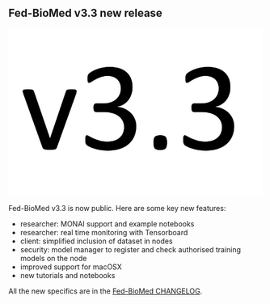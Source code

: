 ## Fed-BioMed v3.3 new release


![v3.3](../assets/img/v3.3.jpg#img-centered-sm)

Fed-BioMed v3.3 is now public. Here are some key new features:

- researcher: MONAI support and example notebooks
- researcher: real time monitoring with Tensorboard
- client: simplified inclusion of dataset in nodes
- security: model manager to register and check authorised training models on the node
- improved support for macOSX 
- new tutorials and notebooks

All the new specifics are in the [Fed-BioMed CHANGELOG](https://gitlab.inria.fr/fedbiomed/fedbiomed/-/blob/master/CHANGELOG.md).

